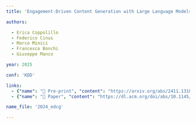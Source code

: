 ```yaml
---
title: 'Engagement-Driven Content Generation with Large Language Models'

authors:

  - Erica Coppolillo
  - Federico Cinus
  - Marco Minici
  - Francesco Bonchi
  - Giuseppe Manco

year: 2025

conf: 'KDD'

links:
  - {"name": "📄 Pre-print", "content": "https://arxiv.org/abs/2411.13187"}
  - {"name": "📜 Paper", "content": "https://dl.acm.org/doi/abs/10.1145/3711896.3736932"}

name_file: '2024_edcg'

---
```



